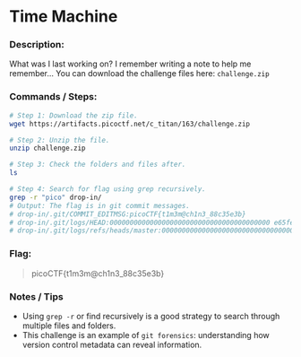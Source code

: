 # Time Machine

### Description:

What was I last working on? I remember writing a note to help me remember...
You can download the challenge files here:
`challenge.zip`

### Commands / Steps:

```bash
# Step 1: Download the zip file. 
wget https://artifacts.picoctf.net/c_titan/163/challenge.zip

# Step 2: Unzip the file. 
unzip challenge.zip

# Step 3: Check the folders and files after.
ls

# Step 4: Search for flag using grep recursively.
grep -r "pico" drop-in/
# Output: The flag is in git commit messages.
# drop-in/.git/COMMIT_EDITMSG:picoCTF{t1m3m@ch1n3_88c35e3b}
# drop-in/.git/logs/HEAD:0000000000000000000000000000000000000000 e65fedb3a72a16c577f4b17023b63997134b307d picoCTF <ops@picoctf.com> 1710202049 +0000     commit (initial): picoCTF{t1m3m@ch1n3_88c35e3b}
# drop-in/.git/logs/refs/heads/master:0000000000000000000000000000000000000000 e65fedb3a72a16c577f4b17023b63997134b307d picoCTF <ops@picoctf.com> 1710202049 +0000        commit (initial): picoCTF{t1m3m@ch1n3_88c35e3b}
```

### Flag:

> picoCTF{t1m3m@ch1n3_88c35e3b}

### Notes / Tips

- Using `grep -r` or find recursively is a good strategy to search through multiple files and folders.
- This challenge is an example of `git forensics`: understanding how version control metadata can reveal information.


